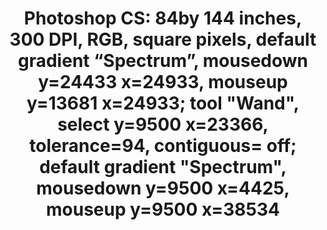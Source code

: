 ---
ee_id_thing: '4394'
site: '1'
type: '2'
inv_num: 2017-060
url: 2017-060-photoshop-cs-84by-144-inches-300-dpi-rgb-square-pixels-default-gra
title: 'Photoshop CS: 84by 144 inches, 300 DPI, RGB, square pixels, default gradient
  “Spectrum”, mousedown y=24433 x=24933, mouseup y=13681 x=24933; tool "Wand", select
  y=9500 x=23366, tolerance=94, contiguous= off; default gradient "Spectrum", mousedown
  y=9500 x=4425, mouseup y=9500 x=38534 '
year: '2017'
display_year: '2017'
medium: Chromogenic print
dims: 84 x 144 in
pitch: ''
ps: ''
live_url: ''
related: ''
youtube: ''
related_code: ''
imgs: photoshop-cs-2017-060-database-02-ug.jpg
subheading: ''
download: ''
add_credit: ''
commission: ''
layout: things-i-made
---